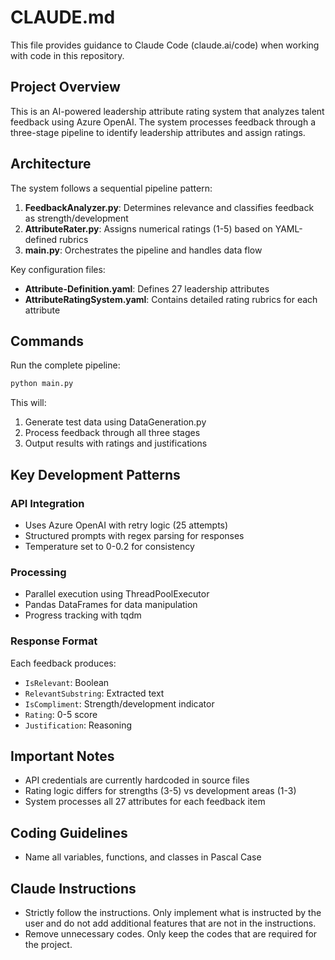 # CLAUDE.md

This file provides guidance to Claude Code (claude.ai/code) when working with code in this repository.

## Project Overview

This is an AI-powered leadership attribute rating system that analyzes talent feedback using Azure OpenAI. The system processes feedback through a three-stage pipeline to identify leadership attributes and assign ratings.

## Architecture

The system follows a sequential pipeline pattern:

1. **FeedbackAnalyzer.py**: Determines relevance and classifies feedback as strength/development
2. **AttributeRater.py**: Assigns numerical ratings (1-5) based on YAML-defined rubrics
3. **main.py**: Orchestrates the pipeline and handles data flow

Key configuration files:
- **Attribute-Definition.yaml**: Defines 27 leadership attributes
- **AttributeRatingSystem.yaml**: Contains detailed rating rubrics for each attribute

## Commands

Run the complete pipeline:
```bash
python main.py
```

This will:
1. Generate test data using DataGeneration.py
2. Process feedback through all three stages
3. Output results with ratings and justifications

## Key Development Patterns

### API Integration
- Uses Azure OpenAI with retry logic (25 attempts)
- Structured prompts with regex parsing for responses
- Temperature set to 0-0.2 for consistency

### Processing
- Parallel execution using ThreadPoolExecutor
- Pandas DataFrames for data manipulation
- Progress tracking with tqdm

### Response Format
Each feedback produces:
- `IsRelevant`: Boolean
- `RelevantSubstring`: Extracted text
- `IsCompliment`: Strength/development indicator
- `Rating`: 0-5 score
- `Justification`: Reasoning

## Important Notes

- API credentials are currently hardcoded in source files
- Rating logic differs for strengths (3-5) vs development areas (1-3)
- System processes all 27 attributes for each feedback item

## Coding Guidelines

- Name all variables, functions, and classes in Pascal Case

## Claude Instructions

- Strictly follow the instructions. Only implement what is instructed by the user and do not add additional features that are not in the instructions.
- Remove unnecessary codes. Only keep the codes that are required for the project.